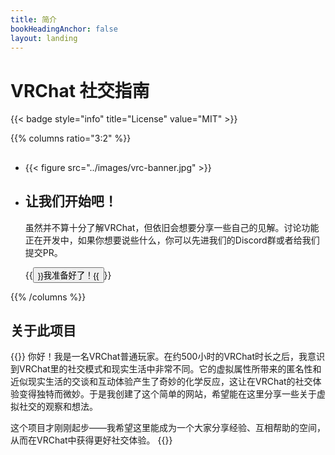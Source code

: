 ```yaml
---
title: 简介
bookHeadingAnchor: false
layout: landing
---
```


<div class="book-hero">

# VRChat 社交指南

{{< badge style="info" title="License" value="MIT" >}}

{{% columns ratio="3:2" %}}

- ##
  {{< figure src="../images/vrc-banner.jpg" >}}

- ## 让我们开始吧！
  虽然并不算十分了解VRChat，但依旧会想要分享一些自己的见解。讨论功能正在开发中，如果你想要说些什么，你可以先进我们的Discord群或者给我们提交PR。

  {{<button relref="/docs/vr_vs_real-life/">}}我准备好了！{{</button>}}

{{% /columns %}}

</div>

## 关于此项目
{{<card>}}
你好！我是一名VRChat普通玩家。在约500小时的VRChat时长之后，我意识到VRChat里的社交模式和现实生活中非常不同。它的虚拟属性所带来的匿名性和近似现实生活的交谈和互动体验产生了奇妙的化学反应，这让在VRChat的社交体验变得独特而微妙。于是我创建了这个简单的网站，希望能在这里分享一些关于虚拟社交的观察和想法。

这个项目才刚刚起步——我希望这里能成为一个大家分享经验、互相帮助的空间，从而在VRChat中获得更好社交体验。
{{</card>}}